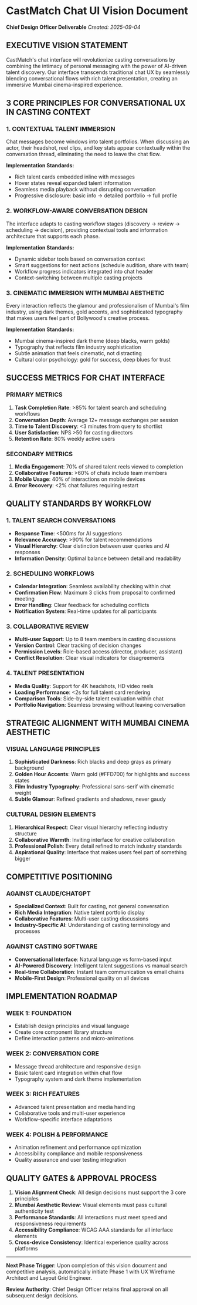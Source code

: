 # CastMatch Chat UI Vision Document
**Chief Design Officer Deliverable**
*Created: 2025-09-04*

## EXECUTIVE VISION STATEMENT

CastMatch's chat interface will revolutionize casting conversations by combining the intimacy of personal messaging with the power of AI-driven talent discovery. Our interface transcends traditional chat UX by seamlessly blending conversational flows with rich talent presentation, creating an immersive Mumbai cinema-inspired experience.

## 3 CORE PRINCIPLES FOR CONVERSATIONAL UX IN CASTING CONTEXT

### 1. **CONTEXTUAL TALENT IMMERSION**
Chat messages become windows into talent portfolios. When discussing an actor, their headshot, reel clips, and key stats appear contextually within the conversation thread, eliminating the need to leave the chat flow.

**Implementation Standards:**
- Rich talent cards embedded inline with messages
- Hover states reveal expanded talent information
- Seamless media playback without disrupting conversation
- Progressive disclosure: basic info → detailed portfolio → full profile

### 2. **WORKFLOW-AWARE CONVERSATION DESIGN**
The interface adapts to casting workflow stages (discovery → review → scheduling → decision), providing contextual tools and information architecture that supports each phase.

**Implementation Standards:**
- Dynamic sidebar tools based on conversation context
- Smart suggestions for next actions (schedule audition, share with team)
- Workflow progress indicators integrated into chat header
- Context-switching between multiple casting projects

### 3. **CINEMATIC IMMERSION WITH MUMBAI AESTHETIC**
Every interaction reflects the glamour and professionalism of Mumbai's film industry, using dark themes, gold accents, and sophisticated typography that makes users feel part of Bollywood's creative process.

**Implementation Standards:**
- Mumbai cinema-inspired dark theme (deep blacks, warm golds)
- Typography that reflects film industry sophistication
- Subtle animation that feels cinematic, not distracting
- Cultural color psychology: gold for success, deep blues for trust

## SUCCESS METRICS FOR CHAT INTERFACE

### PRIMARY METRICS
1. **Task Completion Rate**: >85% for talent search and scheduling workflows
2. **Conversation Depth**: Average 12+ message exchanges per session
3. **Time to Talent Discovery**: <3 minutes from query to shortlist
4. **User Satisfaction**: NPS >50 for casting directors
5. **Retention Rate**: 80% weekly active users

### SECONDARY METRICS
1. **Media Engagement**: 70% of shared talent reels viewed to completion
2. **Collaborative Features**: >60% of chats include team members
3. **Mobile Usage**: 40% of interactions on mobile devices
4. **Error Recovery**: <2% chat failures requiring restart

## QUALITY STANDARDS BY WORKFLOW

### 1. TALENT SEARCH CONVERSATIONS
- **Response Time**: <500ms for AI suggestions
- **Relevance Accuracy**: >90% for talent recommendations
- **Visual Hierarchy**: Clear distinction between user queries and AI responses
- **Information Density**: Optimal balance between detail and readability

### 2. SCHEDULING WORKFLOWS
- **Calendar Integration**: Seamless availability checking within chat
- **Confirmation Flow**: Maximum 3 clicks from proposal to confirmed meeting
- **Error Handling**: Clear feedback for scheduling conflicts
- **Notification System**: Real-time updates for all participants

### 3. COLLABORATIVE REVIEW
- **Multi-user Support**: Up to 8 team members in casting discussions
- **Version Control**: Clear tracking of decision changes
- **Permission Levels**: Role-based access (director, producer, assistant)
- **Conflict Resolution**: Clear visual indicators for disagreements

### 4. TALENT PRESENTATION
- **Media Quality**: Support for 4K headshots, HD video reels
- **Loading Performance**: <2s for full talent card rendering
- **Comparison Tools**: Side-by-side talent evaluation within chat
- **Portfolio Navigation**: Seamless browsing without leaving conversation

## STRATEGIC ALIGNMENT WITH MUMBAI CINEMA AESTHETIC

### VISUAL LANGUAGE PRINCIPLES
1. **Sophisticated Darkness**: Rich blacks and deep grays as primary background
2. **Golden Hour Accents**: Warm gold (#FFD700) for highlights and success states
3. **Film Industry Typography**: Professional sans-serif with cinematic weight
4. **Subtle Glamour**: Refined gradients and shadows, never gaudy

### CULTURAL DESIGN ELEMENTS
1. **Hierarchical Respect**: Clear visual hierarchy reflecting industry structure
2. **Collaborative Warmth**: Inviting interface for creative collaboration
3. **Professional Polish**: Every detail refined to match industry standards
4. **Aspirational Quality**: Interface that makes users feel part of something bigger

## COMPETITIVE POSITIONING

### AGAINST CLAUDE/CHATGPT
- **Specialized Context**: Built for casting, not general conversation
- **Rich Media Integration**: Native talent portfolio display
- **Collaborative Features**: Multi-user casting discussions
- **Industry-Specific AI**: Understanding of casting terminology and processes

### AGAINST CASTING SOFTWARE
- **Conversational Interface**: Natural language vs form-based input
- **AI-Powered Discovery**: Intelligent talent suggestions vs manual search
- **Real-time Collaboration**: Instant team communication vs email chains
- **Mobile-First Design**: Professional quality on all devices

## IMPLEMENTATION ROADMAP

### WEEK 1: FOUNDATION
- Establish design principles and visual language
- Create core component library structure
- Define interaction patterns and micro-animations

### WEEK 2: CONVERSATION CORE
- Message thread architecture and responsive design
- Basic talent card integration within chat flow
- Typography system and dark theme implementation

### WEEK 3: RICH FEATURES
- Advanced talent presentation and media handling
- Collaborative tools and multi-user experience
- Workflow-specific interface adaptations

### WEEK 4: POLISH & PERFORMANCE
- Animation refinement and performance optimization
- Accessibility compliance and mobile responsiveness
- Quality assurance and user testing integration

## QUALITY GATES & APPROVAL PROCESS

1. **Vision Alignment Check**: All design decisions must support the 3 core principles
2. **Mumbai Aesthetic Review**: Visual elements must pass cultural authenticity test
3. **Performance Standards**: All interactions must meet speed and responsiveness requirements
4. **Accessibility Compliance**: WCAG AAA standards for all interface elements
5. **Cross-device Consistency**: Identical experience quality across platforms

---

**Next Phase Trigger**: Upon completion of this vision document and competitive analysis, automatically initiate Phase 1 with UX Wireframe Architect and Layout Grid Engineer.

**Review Authority**: Chief Design Officer retains final approval on all subsequent design decisions.
